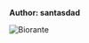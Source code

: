 <b>Author: santasdad</b><br>

![Biorante](https://github.com/yuankong666/Ultimate-RAT-Collection/assets/128066597/d2ff5086-4c14-471a-aafc-eec6cd0c5281)

